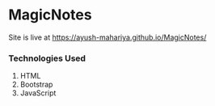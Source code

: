 # MagicNotes

Site is live at https://ayush-mahariya.github.io/MagicNotes/


### Technologies Used
1. HTML
2. Bootstrap
3. JavaScript
